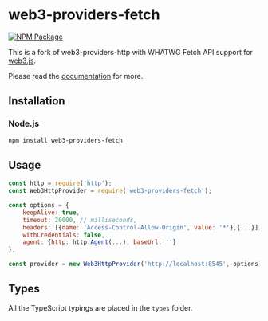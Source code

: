 # web3-providers-fetch

[![NPM Package][npm-image]][npm-url]

This is a fork of web3-providers-http with WHATWG Fetch API support for [web3.js][repo].

Please read the [documentation][docs] for more.

## Installation

### Node.js

```bash
npm install web3-providers-fetch
```

## Usage

```js
const http = require('http');
const Web3HttpProvider = require('web3-providers-fetch');

const options = {
    keepAlive: true,
    timeout: 20000, // milliseconds,
    headers: [{name: 'Access-Control-Allow-Origin', value: '*'},{...}],
    withCredentials: false,
    agent: {http: http.Agent(...), baseUrl: ''}
};

const provider = new Web3HttpProvider('http://localhost:8545', options);
```

## Types

All the TypeScript typings are placed in the `types` folder.

[docs]: http://web3js.readthedocs.io/en/1.0/
[repo]: https://github.com/ayanamitech/web3-providers-fetch
[npm-image]: https://img.shields.io/npm/dm/web3-providers-fetch.svg
[npm-url]: https://npmjs.org/package/web3-providers-fetch
